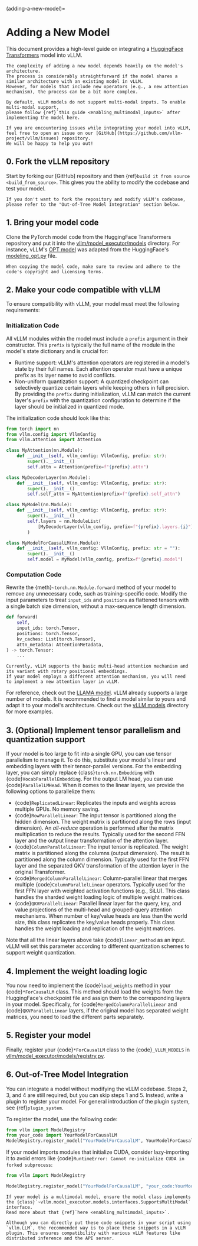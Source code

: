 (adding-a-new-model)=

# Adding a New Model

This document provides a high-level guide on integrating a [HuggingFace Transformers](https://github.com/huggingface/transformers) model into vLLM.

```{note}
The complexity of adding a new model depends heavily on the model's architecture.
The process is considerably straightforward if the model shares a similar architecture with an existing model in vLLM.
However, for models that include new operators (e.g., a new attention mechanism), the process can be a bit more complex.
```

```{note}
By default, vLLM models do not support multi-modal inputs. To enable multi-modal support,
please follow {ref}`this guide <enabling_multimodal_inputs>` after implementing the model here.
```

```{tip}
If you are encountering issues while integrating your model into vLLM, feel free to open an issue on our [GitHub](https://github.com/vllm-project/vllm/issues) repository.
We will be happy to help you out!
```

## 0. Fork the vLLM repository

Start by forking our [GitHub] repository and then {ref}`build it from source <build_from_source>`.
This gives you the ability to modify the codebase and test your model.

```{tip}
If you don't want to fork the repository and modify vLLM's codebase, please refer to the "Out-of-Tree Model Integration" section below.
```

## 1. Bring your model code

Clone the PyTorch model code from the HuggingFace Transformers repository and put it into the [vllm/model_executor/models](https://github.com/vllm-project/vllm/tree/main/vllm/model_executor/models) directory.
For instance, vLLM's [OPT model](https://github.com/vllm-project/vllm/blob/main/vllm/model_executor/models/opt.py) was adapted from the HuggingFace's [modeling_opt.py](https://github.com/huggingface/transformers/blob/main/src/transformers/models/opt/modeling_opt.py) file.

```{warning}
When copying the model code, make sure to review and adhere to the code's copyright and licensing terms.
```

## 2. Make your code compatible with vLLM

To ensure compatibility with vLLM, your model must meet the following requirements:

### Initialization Code

All vLLM modules within the model must include a `prefix` argument in their constructor. This `prefix` is typically the full name of the module in the model's state dictionary and is crucial for:

- Runtime support: vLLM's attention operators are registered in a model's state by their full names. Each attention operator must have a unique prefix as its layer name to avoid conflicts.
- Non-uniform quantization support: A quantized checkpoint can selectively quantize certain layers while keeping others in full precision. By providing the `prefix` during initialization, vLLM can match the current layer's `prefix` with the quantization configuration to determine if the layer should be initialized in quantized mode.

The initialization code should look like this:

```python
from torch import nn
from vllm.config import VllmConfig
from vllm.attention import Attention

class MyAttention(nn.Module):
    def __init__(self, vllm_config: VllmConfig, prefix: str):
        super().__init__()
        self.attn = Attention(prefix=f"{prefix}.attn")

class MyDecoderLayer(nn.Module):
    def __init__(self, vllm_config: VllmConfig, prefix: str):
        super().__init__()
        self.self_attn = MyAttention(prefix=f"{prefix}.self_attn")

class MyModel(nn.Module):
    def __init__(self, vllm_config: VllmConfig, prefix: str):
        super().__init__()
        self.layers = nn.ModuleList(
            [MyDecoderLayer(vllm_config, prefix=f"{prefix}.layers.{i}") for i in range(vllm_config.model_config.hf_config.num_hidden_layers)]
        )

class MyModelForCausalLM(nn.Module):
    def __init__(self, vllm_config: VllmConfig, prefix: str = ""):
        super().__init__()
        self.model = MyModel(vllm_config, prefix=f"{prefix}.model")
```

### Computation Code

Rewrite the {meth}`~torch.nn.Module.forward` method of your model to remove any unnecessary code, such as training-specific code. Modify the input parameters to treat `input_ids` and `positions` as flattened tensors with a single batch size dimension, without a max-sequence length dimension.

```python
def forward(
    self,
    input_ids: torch.Tensor,
    positions: torch.Tensor,
    kv_caches: List[torch.Tensor],
    attn_metadata: AttentionMetadata,
) -> torch.Tensor:
    ...
```

```{note}
Currently, vLLM supports the basic multi-head attention mechanism and its variant with rotary positional embeddings.
If your model employs a different attention mechanism, you will need to implement a new attention layer in vLLM.
```

For reference, check out the [LLAMA model](https://github.com/vllm-project/vllm/blob/main/vllm/model_executor/models/llama.py). vLLM already supports a large number of models. It is recommended to find a model similar to yours and adapt it to your model's architecture. Check out the [vLLM models](https://github.com/vllm-project/vllm/tree/main/vllm/model_executor/models) directory for more examples.

## 3. (Optional) Implement tensor parallelism and quantization support

If your model is too large to fit into a single GPU, you can use tensor parallelism to manage it.
To do this, substitute your model's linear and embedding layers with their tensor-parallel versions.
For the embedding layer, you can simply replace {class}`torch.nn.Embedding` with {code}`VocabParallelEmbedding`. For the output LM head, you can use {code}`ParallelLMHead`.
When it comes to the linear layers, we provide the following options to parallelize them:

- {code}`ReplicatedLinear`: Replicates the inputs and weights across multiple GPUs. No memory saving.
- {code}`RowParallelLinear`: The input tensor is partitioned along the hidden dimension. The weight matrix is partitioned along the rows (input dimension). An *all-reduce* operation is performed after the matrix multiplication to reduce the results. Typically used for the second FFN layer and the output linear transformation of the attention layer.
- {code}`ColumnParallelLinear`: The input tensor is replicated. The weight matrix is partitioned along the columns (output dimension). The result is partitioned along the column dimension. Typically used for the first FFN layer and the separated QKV transformation of the attention layer in the original Transformer.
- {code}`MergedColumnParallelLinear`: Column-parallel linear that merges multiple {code}`ColumnParallelLinear` operators. Typically used for the first FFN layer with weighted activation functions (e.g., SiLU). This class handles the sharded weight loading logic of multiple weight matrices.
- {code}`QKVParallelLinear`: Parallel linear layer for the query, key, and value projections of the multi-head and grouped-query attention mechanisms. When number of key/value heads are less than the world size, this class replicates the key/value heads properly. This class handles the weight loading and replication of the weight matrices.

Note that all the linear layers above take {code}`linear_method` as an input. vLLM will set this parameter according to different quantization schemes to support weight quantization.

## 4. Implement the weight loading logic

You now need to implement the {code}`load_weights` method in your {code}`*ForCausalLM` class.
This method should load the weights from the HuggingFace's checkpoint file and assign them to the corresponding layers in your model. Specifically, for {code}`MergedColumnParallelLinear` and {code}`QKVParallelLinear` layers, if the original model has separated weight matrices, you need to load the different parts separately.

## 5. Register your model

Finally, register your {code}`*ForCausalLM` class to the {code}`_VLLM_MODELS` in [vllm/model_executor/models/registry.py](https://github.com/vllm-project/vllm/blob/main/vllm/model_executor/models/registry.py).

## 6. Out-of-Tree Model Integration

You can integrate a model without modifying the vLLM codebase. Steps 2, 3, and 4 are still required, but you can skip steps 1 and 5. Instead, write a plugin to register your model. For general introduction of the plugin system, see {ref}`plugin_system`.

To register the model, use the following code:

```python
from vllm import ModelRegistry
from your_code import YourModelForCausalLM
ModelRegistry.register_model("YourModelForCausalLM", YourModelForCausalLM)
```

If your model imports modules that initialize CUDA, consider lazy-importing it to avoid errors like {code}`RuntimeError: Cannot re-initialize CUDA in forked subprocess`:

```python
from vllm import ModelRegistry

ModelRegistry.register_model("YourModelForCausalLM", "your_code:YourModelForCausalLM")
```

```{important}
If your model is a multimodal model, ensure the model class implements the {class}`~vllm.model_executor.models.interfaces.SupportsMultiModal` interface.
Read more about that {ref}`here <enabling_multimodal_inputs>`.
```

```{note}
Although you can directly put these code snippets in your script using `vllm.LLM`, the recommended way is to place these snippets in a vLLM plugin. This ensures compatibility with various vLLM features like distributed inference and the API server.
```
